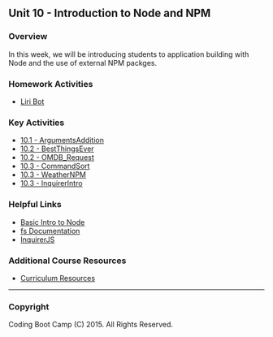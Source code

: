 ## Unit 10 - Introduction to Node and NPM

### Overview

In this week, we will be introducing students to application building with Node and the use of external NPM packges.

### Homework Activities

* [Liri Bot](../homework/10-nodejs/Instructions/homework_instructions.md)

### Key Activities

* [10.1 - ArgumentsAddition](Activities/04-ArgumentsAddition)
* [10.2 - BestThingsEver](Activities/13-BestThingsEver)
* [10.2 - OMDB_Request](Activities/17-OMDB_Request)
* [10.3 - CommandSort](Activities/20-CommandSort)
* [10.3 - WeatherNPM](Activities/22-WeatherNPM)
* [10.3 - InquirerIntro](Activities/25-Inquirer_Intro)

### Helpful Links

* [Basic Intro to Node](http://blog.modulus.io/absolute-beginners-guide-to-nodejs)
* [fs Documentation](https://nodejs.org/api/fs.html)
* [InquirerJS](https://www.npmjs.com/package/inquirer)

### Additional Course Resources

* [Curriculum Resources](https://github.com/coding-boot-camp/curriculum-resources)

- - -

### Copyright

Coding Boot Camp (C) 2015. All Rights Reserved.
